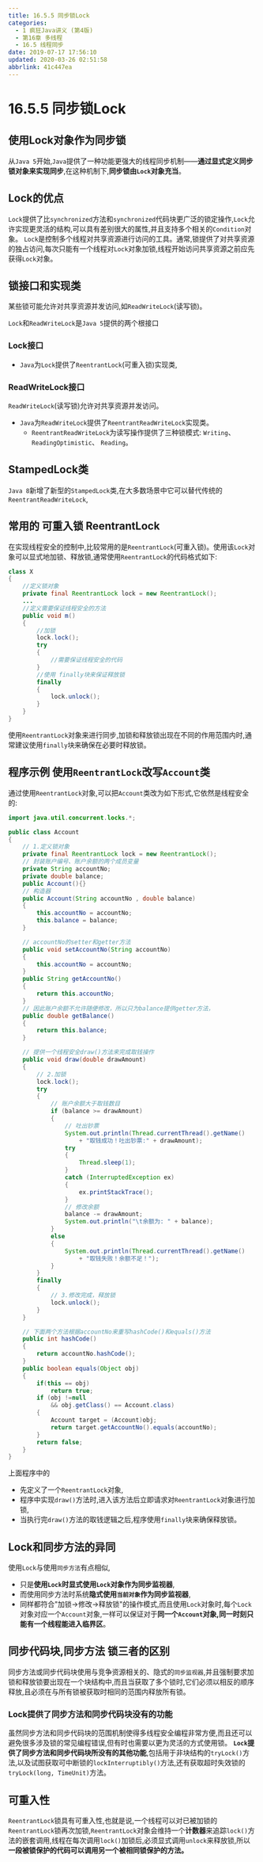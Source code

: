 ```yaml
---
title: 16.5.5 同步锁Lock
categories: 
  - 1 疯狂Java讲义 (第4版)
  - 第16章 多线程
  - 16.5 线程同步
date: 2019-07-17 17:56:10
updated: 2020-03-26 02:51:58
abbrlink: 41c447ea
---
```

# 16.5.5 同步锁Lock
## 使用Lock对象作为同步锁
从`Java 5`开始,`Java`提供了一种功能更强大的线程同步机制——**通过显式定义同步锁对象来实现同步**,在这种机制下,**同步锁由`Lock`对象充当**。
## Lock的优点
`Lock`提供了比`synchronized`方法和`synchronized`代码块更广泛的锁定操作,`Lock`允许实现更灵活的结构,可以具有差别很大的属性,并且支持多个相关的`Condition`对象。
`Lock`是控制多个线程对共享资源进行访问的工具。通常,锁提供了对共享资源的独占访问,每次只能有一个线程对`Lock`对象加锁,线程开始访问共享资源之前应先获得`Lock`对象。
## 锁接口和实现类
某些锁可能允许对共享资源并发访问,如`ReadWriteLock`(读写锁)。

`Lock`和`ReadWriteLock`是`Java 5`提供的两个根接口
### Lock接口
- `Java`为`Lock`提供了`ReentrantLock`(可重入锁)实现类,

### ReadWriteLock接口
`ReadWriteLock`(读写锁)允许对共享资源并发访问。
- `Java`为`ReadWriteLock`提供了`ReentrantReadWriteLock`实现类。
  - `ReentrantReadWriteLock`为读写操作提供了三种锁模式: `Writing`、 `ReadingOptimistic`、 `Reading`。

## StampedLock类
`Java 8`新增了新型的`StampedLock`类,在大多数场景中它可以替代传统的`ReentrantReadWriteLock`,
## 常用的 可重入锁 ReentrantLock
在实现线程安全的控制中,比较常用的是`ReentrantLock`(可重入锁)。使用该`Lock`对象可以显式地加锁、释放锁,通常使用`ReentrantLock`的代码格式如下:
```java
class X
{
    //定义锁对象
    private final ReentrantLock lock = new ReentrantLock();
    ...
    //定义需要保证线程安全的方法
    public void m()
    {
        //加锁
        lock.lock();
        try
        {
            //需要保证线程安全的代码
        }
        //使用 finally块来保证释放锁
        finally
        {
            lock.unlock();
        }
    }
}
```
使用`ReentrantLock`对象来进行同步,加锁和释放锁出现在不同的作用范围内时,通常建议使用`finally`块来确保在必要时释放锁。

## 程序示例 使用`ReentrantLock`改写`Account`类
通过使用`ReentrantLock`对象,可以把`Account`类改为如下形式,它依然是线程安全的:
```java
import java.util.concurrent.locks.*;

public class Account
{
    // 1.定义锁对象
    private final ReentrantLock lock = new ReentrantLock();
    // 封装账户编号、账户余额的两个成员变量
    private String accountNo;
    private double balance;
    public Account(){}
    // 构造器
    public Account(String accountNo , double balance)
    {
        this.accountNo = accountNo;
        this.balance = balance;
    }

    // accountNo的setter和getter方法
    public void setAccountNo(String accountNo)
    {
        this.accountNo = accountNo;
    }
    public String getAccountNo()
    {
        return this.accountNo;
    }
    // 因此账户余额不允许随便修改，所以只为balance提供getter方法，
    public double getBalance()
    {
        return this.balance;
    }

    // 提供一个线程安全draw()方法来完成取钱操作
    public void draw(double drawAmount)
    {
        // 2.加锁
        lock.lock();
        try
        {
            // 账户余额大于取钱数目
            if (balance >= drawAmount)
            {
                // 吐出钞票
                System.out.println(Thread.currentThread().getName()
                    + "取钱成功！吐出钞票:" + drawAmount);
                try
                {
                    Thread.sleep(1);
                }
                catch (InterruptedException ex)
                {
                    ex.printStackTrace();
                }
                // 修改余额
                balance -= drawAmount;
                System.out.println("\t余额为: " + balance);
            }
            else
            {
                System.out.println(Thread.currentThread().getName()
                    + "取钱失败！余额不足！");
            }
        }
        finally
        {
            // 3.修改完成，释放锁
            lock.unlock();
        }
    }

    // 下面两个方法根据accountNo来重写hashCode()和equals()方法
    public int hashCode()
    {
        return accountNo.hashCode();
    }
    public boolean equals(Object obj)
    {
        if(this == obj)
            return true;
        if (obj !=null
            && obj.getClass() == Account.class)
        {
            Account target = (Account)obj;
            return target.getAccountNo().equals(accountNo);
        }
        return false;
    }
}
```
上面程序中的
- 先定义了一个`ReentrantLock`对象,
- 程序中实现`draw()`方法时,进入该方法后立即请求对`ReentrantLock`对象进行加锁,
- 当执行完`draw()`方法的取钱逻辑之后,程序使用`finally`块来确保释放锁。


## Lock和同步方法的异同
使用`Lock`与使用`同步方法`有点相似,
- 只是**使用`Lock`时显式使用`Lock`对象作为同步监视器**,
- 而使用同步方法时系统**隐式使用`当前对象`作为同步监视器**,
- 同样都符合"加锁→修改→释放锁"的操作模式,而且使用`Lock`对象时,每个`Lock`对象对应一个`Account`对象,一样可以保证对于**同一个`Account`对象,同一时刻只能有一个线程能进入临界区**。

## 同步代码块,同步方法 锁三者的区别
同步方法或同步代码块使用与竞争资源相关的、隐式的`同步监视器`,并且强制要求加锁和释放锁要出现在一个块结构中,而且当获取了多个锁时,它们必须以相反的顺序释放,且必须在与所有锁被获取时相同的范围内释放所有锁。
### Lock提供了同步方法和同步代码块没有的功能
虽然同步方法和同步代码块的范围机制使得多线程安全编程非常方便,而且还可以避免很多涉及锁的常见编程错误,但有时也需要以更为灵活的方式使用锁。
**`Lock`提供了同步方法和同步代码块所没有的其他功能**,包括用于非块结构的`tryLock()`方法,以及试图获取可中断锁的`lockInterruptibly()`方法,还有获取超时失效锁的`tryLock(long, TimeUnit)`方法。
## 可重入性
`ReentrantLock`锁具有可重入性,也就是说,一个线程可以对已被加锁的`ReentrantLock`锁再次加锁,`ReentrantLock`对象会维持一个**计数器**来追踪`lock()`方法的嵌套调用,线程在每次调用`lock()`加锁后,必须显式调用`unlock`来释放锁,所以**一段被锁保护的代码可以调用另一个被相同锁保护的方法。**

